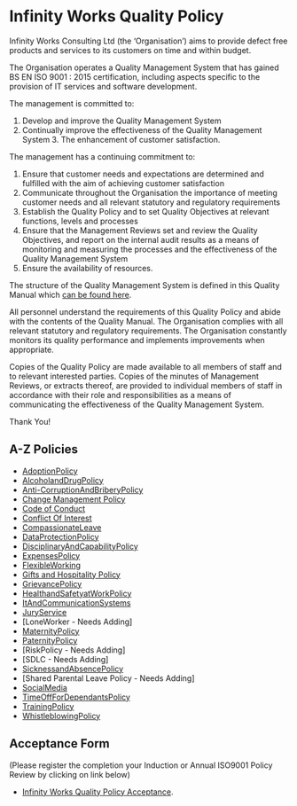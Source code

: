 
# Infinity Works Quality Policy

Infinity Works Consulting Ltd (the ‘Organisation’) aims to provide defect free products and services to its customers on time and within budget. 
 
The Organisation operates a Quality Management System that has gained BS EN ISO 9001 : 2015 certification, including aspects specific to the provision of IT services and software development. 
 
The management is committed to: 
 
1.	Develop and improve the Quality Management System 
2.	Continually improve the effectiveness of the Quality Management System 3. The enhancement of customer satisfaction. 
 
The management has a continuing commitment to: 
 
1.	Ensure that customer needs and expectations are determined and fulfilled with the aim of achieving customer satisfaction 
2.	Communicate throughout the Organisation the importance of meeting customer needs and all relevant statutory and regulatory requirements 
3.	Establish the Quality Policy and to set Quality Objectives at relevant functions, levels and processes 
4.	Ensure that the Management Reviews set and review the Quality Objectives, and report on the internal audit results as a means of monitoring and measuring the processes and the effectiveness of the Quality Management System 
5.	Ensure the availability of resources. 
 
The structure of the Quality Management System is defined in this Quality Manual which [can be found here](https://drive.google.com/open?id=0BykM4n_obVe5LXpESXNLZC1icWc). 
 
All personnel understand the requirements of this Quality Policy and abide with the contents of the Quality Manual.  The Organisation complies with all relevant statutory and regulatory requirements.  The Organisation constantly monitors its quality performance and implements improvements when appropriate. 
 
Copies of the Quality Policy are made available to all members of staff and to relevant interested parties.  Copies of the minutes of Management Reviews, or extracts thereof, are provided to individual members of staff in accordance with their role and responsibilities as a means of communicating the effectiveness of the Quality Management System. 

Thank You!

## A-Z Policies ##

- [AdoptionPolicy](AdoptionPolicy/readme.md)
- [AlcoholandDrugPolicy](AlcoholandDrugPolicy/readme.md)
- [Anti-CorruptionAndBriberyPolicy](Anti-CorruptionAndBriberyPolicy/readme.md)
- [Change Management Policy](ChangeManagement%20Policy/readme.md)
- [Code of Conduct](code-of-conduct/readme.md)
- [Conflict Of Interest](conflict-of-interest/readme.md)
- [CompassionateLeave](Compassionate%20Leave%20Policy/readme.md)
- [DataProtectionPolicy](DataProtectionPolicy/readme.md)
- [DisciplinaryAndCapabilityPolicy](DisciplinaryAndCapabilityPolicy/readme.md)
- [ExpensesPolicy](Expenses%20Policy/readme.md)
- [FlexibleWorking](FlexibleWorking/readme.md)
- [Gifts and Hospitality Policy](Gifts%20and%20Hospitality/readme.md)
- [GrievancePolicy](GrievancePolicy/readme.md)
- [HealthandSafetyatWorkPolicy](HealthandSafetyatWorkPolicy/readme.md)
- [ItAndCommunicationSystems](ItAndCommunicationSystems/readme.md)
- [JuryService](JuryServicePolicy/readme.md)
- [LoneWorker  - Needs Adding]
- [MaternityPolicy](MaternityPolicy/README.MD)
- [PaternityPolicy](PaternityPolicy/readme.md)
- [RiskPolicy  - Needs Adding]
- [SDLC - Needs Adding]
- [SicknessandAbsencePolicy](SicknessandAbsencePolicy/readme.md)
- [Shared Parental Leave Policy  - Needs Adding]
- [SocialMedia](SocialMedia/readme.md)
- [TimeOffForDependantsPolicy](TimeOffForDependantsPolicy/readme.md)
- [TrainingPolicy](TrainingPolicy/readme.md)
- [WhistleblowingPolicy](WhistleblowingPolicy/readme.md)

## Acceptance Form 
(Please register the completion your Induction or Annual ISO9001 Policy Review by clicking on link below)

- [Infinity Works Quality Policy Acceptance](https://docs.google.com/forms/d/e/1FAIpQLSdKhzOxwAoO4OSKSnmSx0_lj9Il-BiCR9dgtIVhTzya8TL2fw/viewform). 
